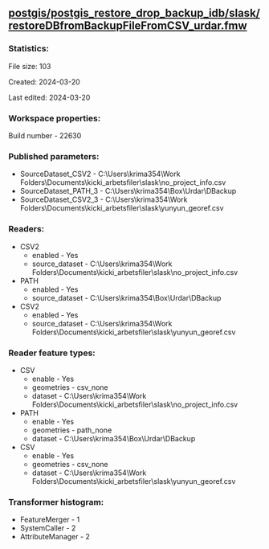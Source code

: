 ﻿## [postgis/postgis_restore_drop_backup_idb/slask/restoreDBfromBackupFileFromCSV_urdar.fmw](https://github.com/kicki58/kix_working_dir/blob/master/postgis/postgis_restore_drop_backup_idb/slask/restoreDBfromBackupFileFromCSV_urdar.fmw)

### Statistics:
File size: 103

Created: 2024-03-20

Last edited: 2024-03-20


### Workspace properties:
Build number    - 22630

### Published parameters:
*  SourceDataset_CSV2    -   C:\Users\krima354\Work Folders\Documents\kicki_arbetsfiler\slask\no_project_info.csv
*  SourceDataset_PATH_3    -   C:\Users\krima354\Box\Urdar\DBackup
*  SourceDataset_CSV2_3    -   C:\Users\krima354\Work Folders\Documents\kicki_arbetsfiler\slask\yunyun_georef.csv

### Readers:
*  CSV2
    * enabled    -  Yes
    * source_dataset    -   C:\Users\krima354\Work Folders\Documents\kicki_arbetsfiler\slask\no_project_info.csv
*  PATH
    * enabled    -  Yes
    * source_dataset    -   C:\Users\krima354\Box\Urdar\DBackup
*  CSV2
    * enabled    -  Yes
    * source_dataset    -   C:\Users\krima354\Work Folders\Documents\kicki_arbetsfiler\slask\yunyun_georef.csv

### Reader feature types:
*  CSV
    * enable - Yes
    * geometries - csv_none
    * dataset - C:\Users\krima354\Work Folders\Documents\kicki_arbetsfiler\slask\no_project_info.csv
*  PATH
    * enable - Yes
    * geometries - path_none
    * dataset - C:\Users\krima354\Box\Urdar\DBackup
*  CSV
    * enable - Yes
    * geometries - csv_none
    * dataset - C:\Users\krima354\Work Folders\Documents\kicki_arbetsfiler\slask\yunyun_georef.csv




### Transformer histogram:
*  FeatureMerger    -   1
*  SystemCaller    -   2
*  AttributeManager    -   2

